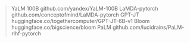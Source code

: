 >YaLM 100B
github.com/yandex/YaLM-100B
>LaMDA-pytorch
github.com/conceptofmind/LaMDA-pytorch
>GPT-JT
huggingface.co/togethercomputer/GPT-JT-6B-v1
>Bloom
huggingface.co/bigscience/bloom
>PaLM
github.com/lucidrains/PaLM-rlhf-pytorch